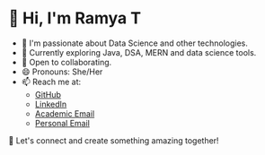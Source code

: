 # 👋 Hi, I'm Ramya T  

- 🌟 I'm passionate about Data Science and other technologies.  
- 🌱 Currently exploring Java, DSA, MERN and data science tools.  
- 💞️ Open to collaborating.  
- 😄 Pronouns: She/Her  
- 📫 Reach me at:  
  - [GitHub](https://github.com/ramya-t1156)  
  - [LinkedIn](https://www.linkedin.com/in/ramya-t-90a925291)  
  - [Academic Email](mailto:ramya.t2023ai-ds@sece.ac.in)  
  - [Personal Email](mailto:ramyathangamuthu7783@gmail.com)  

🚀 Let's connect and create something amazing together!  
